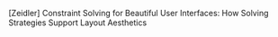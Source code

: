 
[Zeidler]
Constraint Solving for Beautiful User Interfaces:
How Solving Strategies Support Layout Aesthetics

